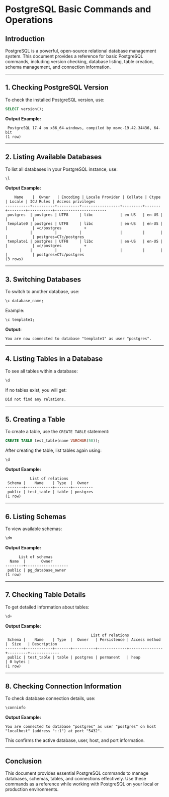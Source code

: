 # PostgreSQL Basic Commands and Operations

## **Introduction**
PostgreSQL is a powerful, open-source relational database management system. This document provides a reference for basic PostgreSQL commands, including version checking, database listing, table creation, schema management, and connection information.

---

## **1. Checking PostgreSQL Version**
To check the installed PostgreSQL version, use:
```sql
SELECT version();
```
**Output Example:**
```
 PostgreSQL 17.4 on x86_64-windows, compiled by msvc-19.42.34436, 64-bit
(1 row)
```
---

## **2. Listing Available Databases**
To list all databases in your PostgreSQL instance, use:
```sql
\l
```
**Output Example:**
```
    Name    |  Owner   | Encoding | Locale Provider | Collate | Ctype | Locale | ICU Rules | Access privileges
-----------+----------+----------+-----------------+---------+-------+--------+-----------+-----------------------
 postgres  | postgres | UTF8     | libc            | en-US   | en-US |        |           |
 template0 | postgres | UTF8     | libc            | en-US   | en-US |        |           | =c/postgres          +
           |          |          |                 |         |       |        |           | postgres=CTc/postgres
 template1 | postgres | UTF8     | libc            | en-US   | en-US |        |           | =c/postgres          +
           |          |          |                 |         |       |        |           | postgres=CTc/postgres
(3 rows)
```
---

## **3. Switching Databases**
To switch to another database, use:
```sql
\c database_name;
```
Example:
```sql
\c template1;
```
**Output:**
```
You are now connected to database "template1" as user "postgres".
```
---

## **4. Listing Tables in a Database**
To see all tables within a database:
```sql
\d
```
If no tables exist, you will get:
```
Did not find any relations.
```
---

## **5. Creating a Table**
To create a table, use the `CREATE TABLE` statement:
```sql
CREATE TABLE test_table(name VARCHAR(50));
```
After creating the table, list tables again using:
```sql
\d
```
**Output Example:**
```
           List of relations
 Schema |    Name    | Type  |  Owner  
--------+------------+-------+---------
 public | test_table | table | postgres
(1 row)
```
---

## **6. Listing Schemas**
To view available schemas:
```sql
\dn
```
**Output Example:**
```
      List of schemas
  Name  |       Owner       
--------+-------------------
 public | pg_database_owner
(1 row)
```
---

## **7. Checking Table Details**
To get detailed information about tables:
```sql
\d+
```
**Output Example:**
```
                                      List of relations
 Schema |    Name    | Type  |  Owner   | Persistence | Access method |  Size   | Description
--------+------------+-------+----------+-------------+---------------+---------+-------------
 public | test_table | table | postgres | permanent   | heap          | 0 bytes |
(1 row)
```
---

## **8. Checking Connection Information**
To check database connection details, use:
```sql
\conninfo
```
**Output Example:**
```
You are connected to database "postgres" as user "postgres" on host "localhost" (address "::1") at port "5432".
```
This confirms the active database, user, host, and port information.

---

## **Conclusion**
This document provides essential PostgreSQL commands to manage databases, schemas, tables, and connections effectively. Use these commands as a reference while working with PostgreSQL on your local or production environments.

